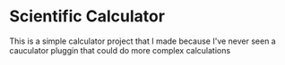 # Scientific Calculator
This is a simple calculator project that I made because I've never seen a cauculator pluggin that could do more complex calculations

